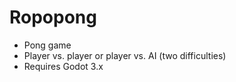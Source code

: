 # Ropopong

- Pong game
- Player vs. player or player vs. AI (two difficulties)
- Requires Godot 3.x
